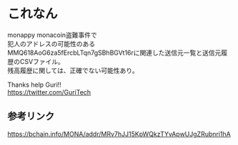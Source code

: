 # これなん
monappy monacoin盗難事件で  
犯人のアドレスの可能性のある  
MMQ618AoG6za5fErcbLTqn7gSBhBGVt16rに関連した送信元一覧と送信元履歴のCSVファイル。  
残高履歴に関しては、正確でない可能性あり。  

Thanks help Guri!!  
https://twitter.com/GuriTech

## 参考リンク
https://bchain.info/MONA/addr/MRv7hJJ15KpWQkzTYvApwUJgZRubnri1hA
